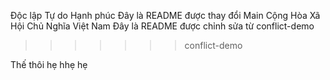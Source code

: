 Độc lập Tự do Hạnh phúc
Đây là README được thay đổi Main
Cộng Hòa Xã Hội Chủ Nghĩa Việt Nam
Đây là README được chỉnh sửa từ conflict-demo
>>>>>>> conflict-demo

Thế thôi hẹ hhẹ hẹ